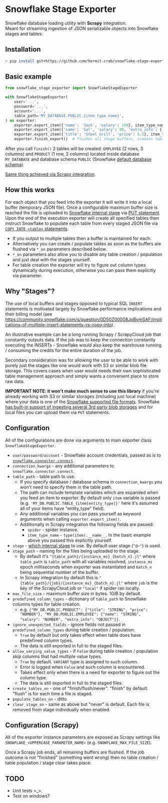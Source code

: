 # Snowflake Stage Exporter
Snowflake database loading utility with **Scrapy** integration.  
Meant for streaming ingestion of JSON serializable objects into Snowflake stages and tables.  

## Installation
```bash
> pip install git+https://github.com/hermit-crab/snowflake-stage-exporter.git
```

## Basic example

```python
from snowflake_stage_exporter import SnowflakeStageExporter

with SnowflakeStageExporter(
    user='...',
    password='...',
    account='...',
    table_path='MY_DATABASE.PUBLIC.{item_type_name}',
) as exporter:
    exporter.export_item({'name': 'Jack', 'salary': 100}, item_type_name='employee')
    exporter.export_item({'name': 'Sal', 'salary': 90, 'extra_info': {'age': 20}}, item_type_name='employee')
    exporter.export_item({'title': 'Steel Grill', 'price': 5.5}, item_type_name='product')
    exporter.finish_export()  # flushes all stage buffers, creates tables and populates them with data inside stages
```

After you call `finish()` 2 tables will be created: `EMPLOYEE` (2 rows, 3 columns) and `PRODUCT` (1 row, 2 columns) located inside database `MY_DATABASE` and database schema `PUBLIC` (Snowflake [default database schema](https://docs.snowflake.com/en/sql-reference/sql/create-database.html#general-usage-notes)).

[Same thing achieved via Scrapy integration](./docs/scrapy_basic_example.md).

## How this works

For each object that you feed into the exporter it will write it into a local buffer (temporary JSON file). Once a configurable maximum buffer size is reached the file is uploaded to [Snowflake internal stage](https://docs.snowflake.com/en/user-guide/data-load-local-file-system-create-stage.html) via [PUT statement](https://docs.snowflake.com/en/sql-reference/sql/put.html). Upon the end of the execution exporter will create all specified tables then instruct Snowflake to populate each table from every staged JSON file via [`COPY INTO <table>` statements](https://docs.snowflake.com/en/sql-reference/sql/copy-into-table.html).

- If you output to multiple tables then a buffer is maintained for each.
- Alternatively you can create / populate tables as soon as the buffers are flushed via `*_on` parameters described below.
- `*_on` parameters also allow you to disable any table creation / population and just deal with the stages yourself.
- For table creation the exporter will try to figure out column types dynamically during execution, otherwise you can pass them explicitly via parameter.

## Why "Stages"?

The use of local buffers and stages opposed to typical SQL `INSERT` statements is motivated largely by Snowflake performance implications and their billing model (see https://community.snowflake.com/s/question/0D50Z00008JpBymSAF/implications-of-multiple-insert-statements-vs-copy-into).

An illustrative example can be a long running Scrapy / ScrapyCloud job that constantly outputs data. If the job was to keep the connection constantly executing the INSERTs - Snowflake would also keep the warehouse running / consuming the credits for the entire duration of the job.

Secondary consideration was for allowing the user to be able to work with purely just the stages like one would work with S3 or similar blob file storage. This covers cases when user would needs their own sophisticated table management approach and simply wants a convenient place to store raw data.

**IMPORTANT NOTE: it won't make much sense to use this library** if you're already working with S3 or similar storages (including just local machine) where your data is one of the [Snowflake supported file formats](https://docs.snowflake.com/en/user-guide/data-load-prepare.html#supported-file-formats). Snowflake [has built-in support of ingesting several 3rd party blob storages](https://docs.snowflake.com/en/user-guide/data-load-bulk.html) and for local files you can upload them via `PUT` statements.

## Configuration

All of the configurations are done via arguments to main exporter class `SnowflakeStageExporter`.

- `user/password/account` - Snowflake account credentials, passed as is to [`snowflake.connector.connect`](https://docs.snowflake.com/en/user-guide/python-connector-api.html#connect). 
- `connection_kwargs` - any additional parameters to `snowflake.connector.connect`.
- `table_path` - table path to use.
    - If you specify database / database schema in `connection_kwargs` you won't need to specify them in the table path.
    - The path can include template variables which are expanded when you feed an item to exporter. By default only `item` variable is passed (e.g. `'MY_DB.PUBLIC.TABLE_{item[entity_type]}'` here it's assumed all of your items have "entity_type" field).
    - Any additional variables you can pass yourself as keyword arguments when calling `exporter.export_item()`.
    - Additionally in Scrapy integration the following fields are passed:
        - `spider` - spider instance.
        - `item_type_name` - `type(item).__name__`. In the basic example above you passed this explicitly yourself.
- `stage` - [which internal stage](https://docs.snowflake.com/en/user-guide/data-load-local-file-system-stage.html#listing-staged-data-files) to use. By default user stage (`"@~"`) is used.
- `stage_path` - naming for the files being uploaded to the stage.
    - By default it's `"{table_path}/{instance_ms}_{batch_n}.jl"` where `table_path` is `table_path` with all variables resolved, `instance_ms` epoch milliseconds when exporter was instantiated and `batch_n` being sequential number of the buffer.
    - In Scrapy integration by default this is `"{table_path}/{job}/{instance_ms}_{batch_n}.jl"` where `job` is the key of the ScrapyCloud job or `"local"` if spider ran locally.
- `max_file_size` - maximum buffer size in bytes. 1GiB by default.
- `predefined_column_types` - dictionary of `table_path` to Snowflake columns types for table creation.
    - e.g. `{"MY_DB.PUBLIC.PRODUCT": {"title": "STRING", "price": "NUMBER"}, "MY_DB.PUBLIC.EMPLOYEE": {"name": "STRING", "salary": "NUMBER", "extra_info": "OBJECT"}}`.
- `ignore_unexpected_fields` - ignore fields not passed in `predefined_column_types` during table creation / population.
    - `True` by default but only takes effect when table does have predefined column types.
    - The data is still exported in full to the staged files.
- `allow_varying_value_types` - if `False` during table creation / population skip columns that had multiple value types.
    - `True` by default. `VARIANT` type is assigned to such column.
    - Error is logged when `False` and such column is encountered.
    - Takes effect only when there is a need for exporter to figure out the column type.
    - The data is still exported in full to the staged files.
- `create_tables_on` - one of "finish/flush/never". "finish" by default. "flush" is for each time a file is staged.
- `populate_tables_on` - ditto.
- `clear_stage_on` - same as above but "never" is default. Each file is removed from stage individually when enabled.

## Configuration (Scrapy)

All of the exporter instance parameters are exposed as Scrapy settings like `SNOWFLAKE_<UPPERCASE_PARAMETER_NAME>` (e.g. `SNOWFLAKE_MAX_FILE_SIZE`).

Once a Scrapy job ends, all remaining buffers are flushed. If the job outcome is not "finished" (something went wrong) then no table creation / table population / stage clear takes place.

## TODO

- Unit tests >_>.
- Test on windows?

